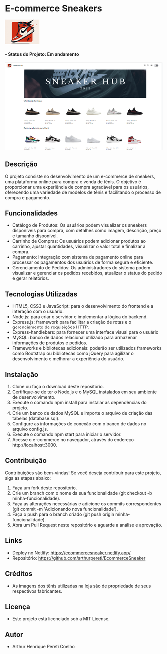 # E-commerce Sneakers

![Logo do Projeto](https://github.com/arthurpereti/EcommerceSneaker/blob/main/public/img/logo-inspiratioair.png)

#### - Status do Projeto: Em andamento

![](https://github.com/arthurpereti/EcommerceSneaker/blob/main/public/img/readme/site%20indexhtml.png)

## Descrição
O projeto consiste no desenvolvimento de um e-commerce de sneakers, uma plataforma online para compra e venda de tênis. O objetivo é proporcionar uma experiência de compra agradável para os usuários, oferecendo uma variedade de modelos de tênis e facilitando o processo de compra e pagamento.

<!-- O sistema utiliza as tecnologias HTML, CSS e JavaScript para o desenvolvimento da interface do usuário no frontend. No backend, é utilizado o Node.js para a criação do servidor e a comunicação com o banco de dados MySQL. -->

## Funcionalidades
* Catálogo de Produtos: Os usuários podem visualizar os sneakers disponíveis para compra, com detalhes como imagem, descrição, preço e tamanho disponível.
* Carrinho de Compras: Os usuários podem adicionar produtos ao carrinho, ajustar quantidades, visualizar o valor total e finalizar a compra.
* Pagamento: Integração com sistema de pagamento online para processar os pagamentos dos usuários de forma segura e eficiente.
* Gerenciamento de Pedidos: Os administradores do sistema podem visualizar e gerenciar os pedidos recebidos, atualizar o status do pedido e gerar relatórios.

## Tecnologias Utilizadas
* HTML5, CSS3 e JavaScript: para o desenvolvimento do frontend e a interação com o usuário.
* Node.js: para criar o servidor e implementar a lógica do backend.
* Express.js: framework para facilitar a criação de rotas e o gerenciamento de requisições HTTP.
* Express-handlebars: para fornecer uma interface visual para o usuário 
* MySQL: banco de dados relacional utilizado para armazenar informações de produtos e pedidos.
* Frameworks e bibliotecas adicionais: poderão ser utilizados frameworks como Bootstrap ou bibliotecas como jQuery para agilizar o desenvolvimento e melhorar a experiência do usuário.

## Instalação
1. Clone ou faça o download deste repositório.
2. Certifique-se de ter o Node.js e o MySQL instalados em seu ambiente de desenvolvimento.
3. Execute o comando npm install para instalar as dependências do projeto.
4. Crie um banco de dados MySQL e importe o arquivo de criação das tabelas (database.sql).
5. Configure as informações de conexão com o banco de dados no arquivo config.js.
6. Execute o comando npm start para iniciar o servidor.
7. Acesse o e-commerce no navegador, através do endereço http://localhost:3000.

## Contribuição
Contribuições são bem-vindas! Se você deseja contribuir para este projeto, siga as etapas abaixo:

1. Faça um fork deste repositório.
2. Crie um branch com o nome da sua funcionalidade (git checkout -b minha-funcionalidade).
3. Faça as alterações necessárias e adicione os commits correspondentes (git commit -m 'Adicionando nova funcionalidade').
4. Faça o push para o branch criado (git push origin minha-funcionalidade).
5. Abra um Pull Request neste repositório e aguarde a análise e aprovação.

## Links 
* Deploy no Netlify: https://ecommercesneaker.netlify.app/
* Repositório: https://github.com/arthurpereti/EcommerceSneaker
<!-- * Design no Figma: https://www.figma.com/community/file/1222060007934600841 -->

## Créditos
* As imagens dos tênis utilizadas na loja são de propriedade de seus respectivos fabricantes.

## Licença
* Este projeto está licenciado sob a MIT License.

## Autor 
* Arthur Henrique Pereti Coelho
